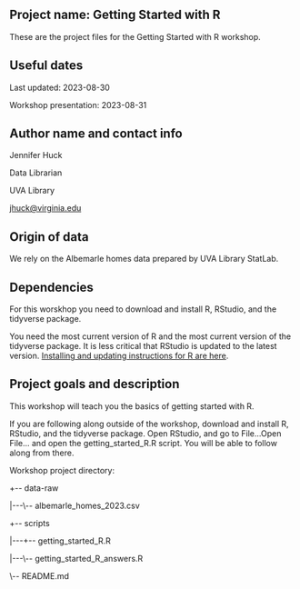 ## Project name: Getting Started with R

These are the project files for the Getting Started with R workshop.

## Useful dates 

Last updated: 2023-08-30

Workshop presentation: 2023-08-31

## Author name and contact info

Jennifer Huck

Data Librarian

UVA Library

jhuck@virginia.edu

## Origin of data

We rely on the Albemarle homes data prepared by UVA Library StatLab.

## Dependencies

For this worskhop you need to download and install R, RStudio, and the tidyverse package.

You need the most current version of R and the most current version of the tidyverse package.  It is less critical that RStudio is updated to the latest version. [Installing and updating instructions for R are here](https://clayford.github.io/r_install/). 

## Project goals and description 

This workshop will teach you the basics of getting started with R. 

If you are following along outside of the workshop, download and install R, RStudio, and the tidyverse package. Open RStudio, and go to File...Open File... and open the getting_started_R.R script. You will be able to follow along from there. 

Workshop project directory:

+-- data-raw

|---\\-- albemarle_homes_2023.csv

+-- scripts

|---+-- getting_started_R.R

|---\\-- getting_started_R_answers.R

\\-- README.md
